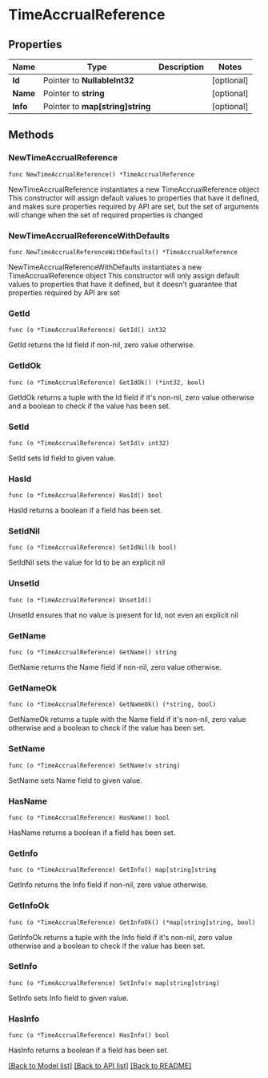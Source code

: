 # TimeAccrualReference

## Properties

Name | Type | Description | Notes
------------ | ------------- | ------------- | -------------
**Id** | Pointer to **NullableInt32** |  | [optional] 
**Name** | Pointer to **string** |  | [optional] 
**Info** | Pointer to **map[string]string** |  | [optional] 

## Methods

### NewTimeAccrualReference

`func NewTimeAccrualReference() *TimeAccrualReference`

NewTimeAccrualReference instantiates a new TimeAccrualReference object
This constructor will assign default values to properties that have it defined,
and makes sure properties required by API are set, but the set of arguments
will change when the set of required properties is changed

### NewTimeAccrualReferenceWithDefaults

`func NewTimeAccrualReferenceWithDefaults() *TimeAccrualReference`

NewTimeAccrualReferenceWithDefaults instantiates a new TimeAccrualReference object
This constructor will only assign default values to properties that have it defined,
but it doesn't guarantee that properties required by API are set

### GetId

`func (o *TimeAccrualReference) GetId() int32`

GetId returns the Id field if non-nil, zero value otherwise.

### GetIdOk

`func (o *TimeAccrualReference) GetIdOk() (*int32, bool)`

GetIdOk returns a tuple with the Id field if it's non-nil, zero value otherwise
and a boolean to check if the value has been set.

### SetId

`func (o *TimeAccrualReference) SetId(v int32)`

SetId sets Id field to given value.

### HasId

`func (o *TimeAccrualReference) HasId() bool`

HasId returns a boolean if a field has been set.

### SetIdNil

`func (o *TimeAccrualReference) SetIdNil(b bool)`

 SetIdNil sets the value for Id to be an explicit nil

### UnsetId
`func (o *TimeAccrualReference) UnsetId()`

UnsetId ensures that no value is present for Id, not even an explicit nil
### GetName

`func (o *TimeAccrualReference) GetName() string`

GetName returns the Name field if non-nil, zero value otherwise.

### GetNameOk

`func (o *TimeAccrualReference) GetNameOk() (*string, bool)`

GetNameOk returns a tuple with the Name field if it's non-nil, zero value otherwise
and a boolean to check if the value has been set.

### SetName

`func (o *TimeAccrualReference) SetName(v string)`

SetName sets Name field to given value.

### HasName

`func (o *TimeAccrualReference) HasName() bool`

HasName returns a boolean if a field has been set.

### GetInfo

`func (o *TimeAccrualReference) GetInfo() map[string]string`

GetInfo returns the Info field if non-nil, zero value otherwise.

### GetInfoOk

`func (o *TimeAccrualReference) GetInfoOk() (*map[string]string, bool)`

GetInfoOk returns a tuple with the Info field if it's non-nil, zero value otherwise
and a boolean to check if the value has been set.

### SetInfo

`func (o *TimeAccrualReference) SetInfo(v map[string]string)`

SetInfo sets Info field to given value.

### HasInfo

`func (o *TimeAccrualReference) HasInfo() bool`

HasInfo returns a boolean if a field has been set.


[[Back to Model list]](../README.md#documentation-for-models) [[Back to API list]](../README.md#documentation-for-api-endpoints) [[Back to README]](../README.md)


